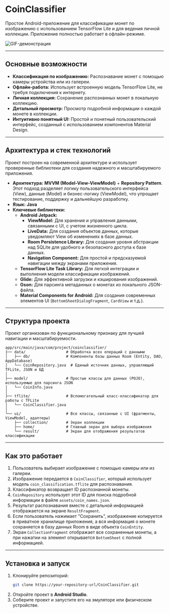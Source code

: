 # CoinClassifier

Простое Android-приложение для классификации монет по изображению с использованием TensorFlow Lite и для ведения личной коллекции. Приложение полностью работает в офлайн-режиме.

![GIF-демонстрация](https://github.com/user-attachments/assets/80ce0050-cb13-4b9f-bfd4-342828cd9354)

---

## Основные возможности

*   **Классификация по изображению:** Распознавание монет с помощью камеры устройства или из галереи.
*   **Офлайн-работа:** Использует встроенную модель TensorFlow Lite, не требуя подключения к интернету.
*   **Личная коллекция:** Сохранение распознанных монет в локальную коллекцию.
*   **Детальный просмотр:** Просмотр подробной информации о каждой монете в коллекции.
*   **Интуитивно понятный UI:** Простой и понятный пользовательский интерфейс, созданный с использованием компонентов Material Design.

---

## Архитектура и стек технологий

Проект построен на современной архитектуре и использует проверенные библиотеки для создания надежного и масштабируемого приложения.

*   **Архитектура:** **MVVM (Model-View-ViewModel)** + **Repository Pattern**. Этот подход разделяет логику пользовательского интерфейса (View), данные (Model) и бизнес-логику (ViewModel), что упрощает тестирование, поддержку и дальнейшую разработку.
*   **Язык:** **Java**
*   **Ключевые библиотеки:**
    *   **Android Jetpack:**
        *   **ViewModel:** Для хранения и управления данными, связанными с UI, с учетом жизненного цикла.
        *   **LiveData:** Для создания объектов данных, которые уведомляют View об изменениях в базе данных.
        *   **Room Persistence Library:** Для создания уровня абстракции над SQLite для удобного и безопасного доступа к базе данных.
        *   **Navigation Component:** Для простой и предсказуемой навигации между экранами приложения.
    *   **TensorFlow Lite Task Library:** Для легкой интеграции и выполнения модели классификации изображений.
    *   **Glide:** Для эффективной загрузки и кэширования изображений.
    *   **Gson:** Для парсинга метаданных о монетах из локального JSON-файла.
    *   **Material Components for Android:** Для создания современных элементов UI (`BottomSheetDialogFragment`, `CardView` и т.д.).

---

## Структура проекта

Проект организован по функциональному признаку для лучшей навигации и масштабируемости.

```
app/src/main/java/com/project/coinclassifier/
├── data/                  # Обработка всех операций с данными
│   ├── db/                # Компоненты базы данных Room (Entity, DAO, AppDatabase)
│   └── CoinRepository.java  # Единый источник данных, управляющий TFLite, JSON и БД
│
├── model/                 # Простые классы для данных (POJO), используемые для парсинга JSON
│   └── CoinInfo.java
│
├── tflite/                # Вспомогательный класс-классификатор для работы с TFLite
│   └── CoinClassifier.java
│
└── ui/                    # Все классы, связанные с UI (фрагменты, ViewModel, адаптеры)
    ├── collection/        # Экран коллекции
    ├── home/              # Главный экран для выбора изображения
    └── result/            # Экран для отображения результатов классификации
```

---

## Как это работает

1.  Пользователь выбирает изображение с помощью камеры или из галереи.
2.  Изображение передается в `CoinClassifier`, который использует модель `coin_classification.tflite` для распознавания.
3.  Классификатор возвращает ID распознанной монеты.
4.  `CoinRepository` использует этот ID для поиска подробной информации в файле `assets/coin_names.json`.
5.  Результат распознавания вместе с детальной информацией отображается на экране `ResultFragment`.
6.  Если пользователь нажимает "Сохранить", изображение копируется в приватное хранилище приложения, а вся информация о монете сохраняется в базу данных Room в виде объекта `CoinEntity`.
7.  Экран `CollectionFragment` отображает все сохраненные монеты, а при нажатии на элемент открывается `BottomSheet` с полной информацией.

---

## Установка и запуск

1.  Клонируйте репозиторий:
    ```bash
    git clone https://your-repository-url/CoinClassifier.git
    ```
2.  Откройте проект в **Android Studio**.
3.  Соберите проект и запустите его на эмуляторе или физическом устройстве. 
